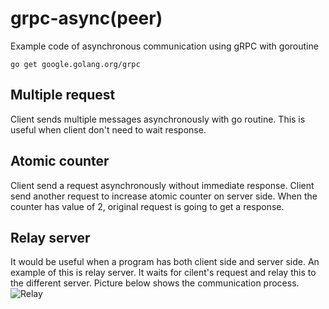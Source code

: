 # grpc-async(peer)
Example code of asynchronous communication using gRPC with goroutine

```
go get google.golang.org/grpc
```

## Multiple request 
Client sends multiple messages asynchronously with go routine. This is useful when client don't need to wait response.

## Atomic counter
Client send a request asynchronously without immediate response. Client send another request to increase atomic counter on server side. When the counter has value of 2, original request is going to get a response.

## Relay server
It would be useful when a program has both client side and server side. An example of this is relay server. It waits for cilent's request and relay this to the different server. Picture below shows the communication process.
![Relay](https://github.com/rupc/grpc-async/blob/master/pic/relay.jpg)
